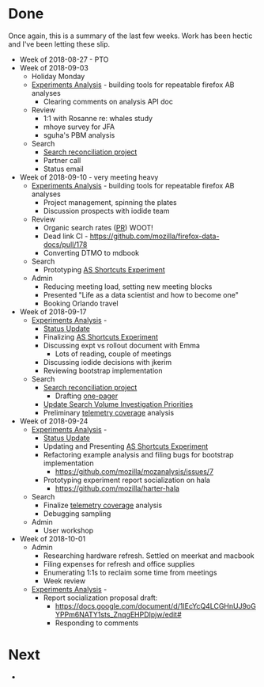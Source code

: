 # Done

Once again, this is a summary of the last few weeks.
Work has been hectic and I've been letting these slip.

* Week of 2018-08-27 - PTO
* Week of 2018-09-03
  * Holiday Monday
  * [Experiments Analysis](https://docs.google.com/document/d/1GJAQriQgJJyIMsr2VuPnwonSzIzpfUTJXpAdlf3KOXU/edit) -
    building tools for repeatable firefox AB analyses
    * Clearing comments on analysis API doc
  * Review
    * 1:1 with Rosanne re: whales study
    * mhoye survey for JFA
    * sguha's PBM analysis
  * Search
    * [Search reconciliation project](https://bugzilla.mozilla.org/show_bug.cgi?id=1492290)
    * Partner call
    * Status email
* Week of 2018-09-10 - very meeting heavy
  * [Experiments Analysis](https://docs.google.com/document/d/1GJAQriQgJJyIMsr2VuPnwonSzIzpfUTJXpAdlf3KOXU/edit) -
    building tools for repeatable firefox AB analyses
    * Project management, spinning the plates
    * Discussion prospects with iodide team
  * Review
    * Organic search rates 
      ([PR](https://github.com/mozilla-services/mozilla-private-reports/pull/12))
      WOOT!
    * Dead link CI - https://github.com/mozilla/firefox-data-docs/pull/178
    * Converting DTMO to mdbook
  * Search
    * Prototyping [AS Shortcuts Experiment](https://metrics.mozilla.com/~rharter/reports/as_shortcuts/report.html)
  * Admin
    * Reducing meeting load, setting new meeting blocks
    * Presented "Life as a data scientist and how to become one"
    * Booking Orlando travel
* Week of 2018-09-17
  * [Experiments Analysis](https://docs.google.com/document/d/1GJAQriQgJJyIMsr2VuPnwonSzIzpfUTJXpAdlf3KOXU/edit) -
    * [Status Update](https://docs.google.com/document/d/149cGUUnfP8og4G-4LqVR5daF_oCE7ozxGWVFmuv1uMw/edit)
    * Finalizing [AS Shortcuts Experiment](https://metrics.mozilla.com/~rharter/reports/as_shortcuts/report.html)
    * Discussing expt vs rollout document with Emma
      * Lots of reading, couple of meetings
    * Discussing iodide decisions with jkerim
    * Reviewing bootstrap implementation
  * Search
    * [Search reconciliation project](https://bugzilla.mozilla.org/show_bug.cgi?id=1492290)
      * Drafting [one-pager](https://docs.google.com/document/d/1PbduSseGn5ouDFPiQms7W-hqRPz0603R0WY2ft-KVV8/edit)
    * [Update Search Volume Investigation Priorities](https://docs.google.com/document/d/1WtFV_AoX6VwIpLx8sonf9p_2-zeTV_2CQmAQffrFwj4/edit#)
    * Preliminary [telemetry coverage](https://metrics.mozilla.com/~rharter/reports/coverage/index.html) analysis
* Week of 2018-09-24
  * [Experiments Analysis](https://docs.google.com/document/d/1GJAQriQgJJyIMsr2VuPnwonSzIzpfUTJXpAdlf3KOXU/edit) -
    * [Status Update](https://docs.google.com/document/d/1WPzkNJ_BSq2GsP2vF3Ubn0lFN9BeBB4LpNmAyNUibTM/edit)
    * Updating and Presenting [AS Shortcuts Experiment](https://metrics.mozilla.com/~rharter/reports/as_shortcuts/report.html)
    * Refactoring example analysis and filing bugs for bootstrap implementation
      * https://github.com/mozilla/mozanalysis/issues/7
    * Prototyping experiment report socialization on hala
      * https://github.com/mozilla/harter-hala
  * Search
    * Finalize [telemetry coverage](https://metrics.mozilla.com/~rharter/reports/coverage/index.html) analysis
    * Debugging sampling
  * Admin
    * User workshop 
* Week of 2018-10-01
  * Admin
    * Researching hardware refresh. Settled on meerkat and macbook
    * Filing expenses for refresh and office supplies
    * Enumerating 1:1s to reclaim some time from meetings
    * Week review
  * [Experiments Analysis](https://docs.google.com/document/d/1GJAQriQgJJyIMsr2VuPnwonSzIzpfUTJXpAdlf3KOXU/edit) -
    * Report socialization proposal draft:
      * https://docs.google.com/document/d/1IEcYcQ4LCGHnUJ9oGYPPm6NATY1sts_ZnqgEHPDIpjw/edit#
      * Responding to comments

# Next

* 
